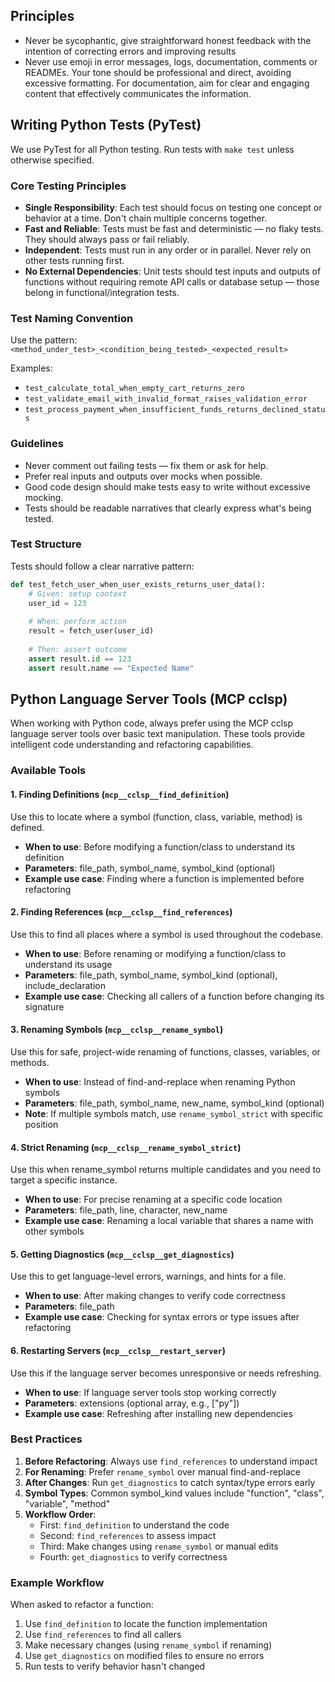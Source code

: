 ## Principles

- Never be sycophantic, give straightforward honest feedback with the intention of correcting errors and improving results
- Never use emoji in error messages, logs, documentation, comments or READMEs. Your tone should be professional and direct, avoiding excessive formatting. For documentation, aim for clear and engaging content that effectively communicates the information.

## Writing Python Tests (PyTest)

We use PyTest for all Python testing. Run tests with `make test` unless otherwise specified.

### Core Testing Principles

- **Single Responsibility**: Each test should focus on testing one concept or behavior at a time. Don't chain multiple concerns together.
- **Fast and Reliable**: Tests must be fast and deterministic — no flaky tests. They should always pass or fail reliably.
- **Independent**: Tests must run in any order or in parallel. Never rely on other tests running first.
- **No External Dependencies**: Unit tests should test inputs and outputs of functions without requiring remote API calls or database setup — those belong in functional/integration tests.

### Test Naming Convention

Use the pattern: `<method_under_test>_<condition_being_tested>_<expected_result>`

Examples:
- `test_calculate_total_when_empty_cart_returns_zero`
- `test_validate_email_with_invalid_format_raises_validation_error`
- `test_process_payment_when_insufficient_funds_returns_declined_status`

### Guidelines

- Never comment out failing tests — fix them or ask for help.
- Prefer real inputs and outputs over mocks when possible.
- Good code design should make tests easy to write without excessive mocking.
- Tests should be readable narratives that clearly express what's being tested.

### Test Structure

Tests should follow a clear narrative pattern:

```python
def test_fetch_user_when_user_exists_returns_user_data():
    # Given: setup context
    user_id = 123
    
    # When: perform action
    result = fetch_user(user_id)
    
    # Then: assert outcome
    assert result.id == 123
    assert result.name == "Expected Name"
```

## Python Language Server Tools (MCP cclsp)

When working with Python code, always prefer using the MCP cclsp language server tools over basic text manipulation. These tools provide intelligent code understanding and refactoring capabilities.

### Available Tools

#### 1. Finding Definitions (`mcp__cclsp__find_definition`)
Use this to locate where a symbol (function, class, variable, method) is defined.
- **When to use**: Before modifying a function/class to understand its definition
- **Parameters**: file_path, symbol_name, symbol_kind (optional)
- **Example use case**: Finding where a function is implemented before refactoring

#### 2. Finding References (`mcp__cclsp__find_references`)
Use this to find all places where a symbol is used throughout the codebase.
- **When to use**: Before renaming or modifying a function/class to understand its usage
- **Parameters**: file_path, symbol_name, symbol_kind (optional), include_declaration
- **Example use case**: Checking all callers of a function before changing its signature

#### 3. Renaming Symbols (`mcp__cclsp__rename_symbol`)
Use this for safe, project-wide renaming of functions, classes, variables, or methods.
- **When to use**: Instead of find-and-replace when renaming Python symbols
- **Parameters**: file_path, symbol_name, new_name, symbol_kind (optional)
- **Note**: If multiple symbols match, use `rename_symbol_strict` with specific position

#### 4. Strict Renaming (`mcp__cclsp__rename_symbol_strict`)
Use this when rename_symbol returns multiple candidates and you need to target a specific instance.
- **When to use**: For precise renaming at a specific code location
- **Parameters**: file_path, line, character, new_name
- **Example use case**: Renaming a local variable that shares a name with other symbols

#### 5. Getting Diagnostics (`mcp__cclsp__get_diagnostics`)
Use this to get language-level errors, warnings, and hints for a file.
- **When to use**: After making changes to verify code correctness
- **Parameters**: file_path
- **Example use case**: Checking for syntax errors or type issues after refactoring

#### 6. Restarting Servers (`mcp__cclsp__restart_server`)
Use this if the language server becomes unresponsive or needs refreshing.
- **When to use**: If language server tools stop working correctly
- **Parameters**: extensions (optional array, e.g., ["py"])
- **Example use case**: Refreshing after installing new dependencies

### Best Practices

1. **Before Refactoring**: Always use `find_references` to understand impact
2. **For Renaming**: Prefer `rename_symbol` over manual find-and-replace
3. **After Changes**: Run `get_diagnostics` to catch syntax/type errors early
4. **Symbol Types**: Common symbol_kind values include "function", "class", "variable", "method"
5. **Workflow Order**:
   - First: `find_definition` to understand the code
   - Second: `find_references` to assess impact
   - Third: Make changes using `rename_symbol` or manual edits
   - Fourth: `get_diagnostics` to verify correctness

### Example Workflow

When asked to refactor a function:
1. Use `find_definition` to locate the function implementation
2. Use `find_references` to find all callers
3. Make necessary changes (using `rename_symbol` if renaming)
4. Use `get_diagnostics` on modified files to ensure no errors
5. Run tests to verify behavior hasn't changed